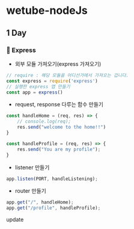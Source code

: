 # wetube-nodeJs

## 1 Day

### 📒 Express

* 외부 모듈 가져오기(express 가져오기)

```javascript
// require : 해당 모듈을 어디선가에서 가져오는 겁니다.
const express = require('express')
// 실행한 express 앱 만들기
const app = express()
```

* request, response 다루는 함수 만들기

```javascript
const handleHome = (req, res) => {
    // console.log(req);
    res.send("welcome to the home!!")
}

const handleProfile = (req, res) => {
    res.send("You are my profile");
}
```

* listener 만들기

```javascript
app.listen(PORT, handleListening);
```

* router 만들기

```javascript
app.get("/", handleHome);
app.get("/profile", handleProfile);
```
update